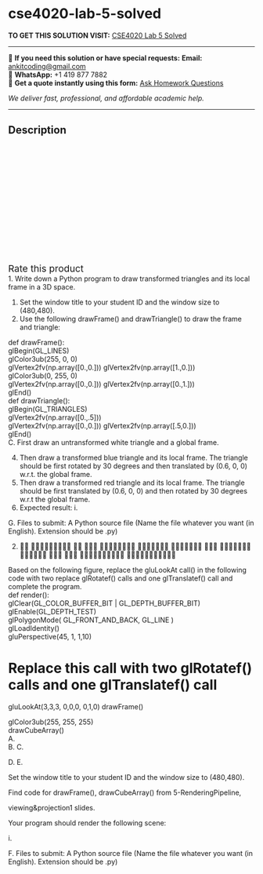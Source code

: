 # cse4020-lab-5-solved
**TO GET THIS SOLUTION VISIT:** [CSE4020 Lab 5 Solved](https://www.ankitcodinghub.com/product/cse4020-lab-5-solved/)


---

📩 **If you need this solution or have special requests:** **Email:** ankitcoding@gmail.com  
📱 **WhatsApp:** +1 419 877 7882  
📄 **Get a quote instantly using this form:** [Ask Homework Questions](https://www.ankitcodinghub.com/services/ask-homework-questions/)

*We deliver fast, professional, and affordable academic help.*

---

<h2>Description</h2>



<div class="kk-star-ratings kksr-auto kksr-align-center kksr-valign-top" data-payload="{&quot;align&quot;:&quot;center&quot;,&quot;id&quot;:&quot;91689&quot;,&quot;slug&quot;:&quot;default&quot;,&quot;valign&quot;:&quot;top&quot;,&quot;ignore&quot;:&quot;&quot;,&quot;reference&quot;:&quot;auto&quot;,&quot;class&quot;:&quot;&quot;,&quot;count&quot;:&quot;0&quot;,&quot;legendonly&quot;:&quot;&quot;,&quot;readonly&quot;:&quot;&quot;,&quot;score&quot;:&quot;0&quot;,&quot;starsonly&quot;:&quot;&quot;,&quot;best&quot;:&quot;5&quot;,&quot;gap&quot;:&quot;4&quot;,&quot;greet&quot;:&quot;Rate this product&quot;,&quot;legend&quot;:&quot;0\/5 - (0 votes)&quot;,&quot;size&quot;:&quot;24&quot;,&quot;title&quot;:&quot;CSE4020 Lab 5 Solved&quot;,&quot;width&quot;:&quot;0&quot;,&quot;_legend&quot;:&quot;{score}\/{best} - ({count} {votes})&quot;,&quot;font_factor&quot;:&quot;1.25&quot;}">

<div class="kksr-stars">

<div class="kksr-stars-inactive">
            <div class="kksr-star" data-star="1" style="padding-right: 4px">


<div class="kksr-icon" style="width: 24px; height: 24px;"></div>
        </div>
            <div class="kksr-star" data-star="2" style="padding-right: 4px">


<div class="kksr-icon" style="width: 24px; height: 24px;"></div>
        </div>
            <div class="kksr-star" data-star="3" style="padding-right: 4px">


<div class="kksr-icon" style="width: 24px; height: 24px;"></div>
        </div>
            <div class="kksr-star" data-star="4" style="padding-right: 4px">


<div class="kksr-icon" style="width: 24px; height: 24px;"></div>
        </div>
            <div class="kksr-star" data-star="5" style="padding-right: 4px">


<div class="kksr-icon" style="width: 24px; height: 24px;"></div>
        </div>
    </div>

<div class="kksr-stars-active" style="width: 0px;">
            <div class="kksr-star" style="padding-right: 4px">


<div class="kksr-icon" style="width: 24px; height: 24px;"></div>
        </div>
            <div class="kksr-star" style="padding-right: 4px">


<div class="kksr-icon" style="width: 24px; height: 24px;"></div>
        </div>
            <div class="kksr-star" style="padding-right: 4px">


<div class="kksr-icon" style="width: 24px; height: 24px;"></div>
        </div>
            <div class="kksr-star" style="padding-right: 4px">


<div class="kksr-icon" style="width: 24px; height: 24px;"></div>
        </div>
            <div class="kksr-star" style="padding-right: 4px">


<div class="kksr-icon" style="width: 24px; height: 24px;"></div>
        </div>
    </div>
</div>


<div class="kksr-legend" style="font-size: 19.2px;">
            <span class="kksr-muted">Rate this product</span>
    </div>
    </div>
<div class="page" title="Page 1">
<div class="layoutArea">
<div class="column">
1. Write down a Python program to draw transformed triangles and its local frame in a 3D space.

<ol>
<li>Set the window title to your student ID and the window size to (480,480).</li>
<li>Use the following drawFrame() and drawTriangle() to draw the frame and triangle:</li>
</ol>
</div>
</div>
</div>
<div class="page" title="Page 2">
<div class="section">
<div class="layoutArea">
<div class="column">
def drawFrame():

</div>
</div>
<div class="layoutArea">
<div class="column">
glBegin(GL_LINES)

</div>
</div>
<div class="layoutArea">
<div class="column">
glColor3ub(255, 0, 0)

</div>
</div>
<div class="layoutArea">
<div class="column">
glVertex2fv(np.array([0.,0.])) glVertex2fv(np.array([1.,0.]))

</div>
</div>
<div class="layoutArea">
<div class="column">
glColor3ub(0, 255, 0)

</div>
</div>
<div class="layoutArea">
<div class="column">
glVertex2fv(np.array([0.,0.])) glVertex2fv(np.array([0.,1.]))

</div>
</div>
<div class="layoutArea">
<div class="column">
glEnd()

</div>
</div>
<div class="layoutArea">
<div class="column">
def drawTriangle():

</div>
</div>
<div class="layoutArea">
<div class="column">
glBegin(GL_TRIANGLES)

</div>
</div>
<div class="layoutArea">
<div class="column">
glVertex2fv(np.array([0.,.5]))

</div>
</div>
<div class="layoutArea">
<div class="column">
glVertex2fv(np.array([0.,0.])) glVertex2fv(np.array([.5,0.]))

</div>
</div>
<div class="layoutArea">
<div class="column">
glEnd()

</div>
</div>
</div>
<div class="layoutArea">
<div class="column">
C. First draw an untransformed white triangle and a global frame.

<ol start="4">
<li>Then draw a transformed blue triangle and its local frame. The triangle should be first rotated by 30 degrees and then translated by (0.6, 0, 0) w.r.t. the global frame.</li>
<li>Then draw a transformed red triangle and its local frame. The triangle should be first translated by (0.6, 0, 0) and then rotated by 30 degrees w.r.t the global frame.</li>
<li>Expected result:
i.
</li>
</ol>
G. Files to submit: A Python source file (Name the file whatever you want (in English). Extension should be .py)

2. 􏰯􏰈 􏰆􏰖􏰂􏰃􏰓􏰘􏰂􏰖􏰊 􏰓􏰂 􏰃􏰗􏰖 􏰕􏰖􏰛􏰃􏰐􏰌􏰖􏰢 􏰒􏰆􏰘􏰅􏰓􏰂􏰔 􏰛􏰚􏰆􏰖􏰌􏰚􏰙 􏰚􏰂􏰊 􏰒􏰆􏰘􏰅􏰓􏰂􏰔 􏰪􏰘􏰌􏰕􏰊􏰙 􏰚􏰌􏰖 􏰃􏰪􏰘 􏰖􏰎􏰐􏰓􏰅􏰚􏰕􏰖􏰂􏰃 􏰘􏰠􏰖􏰌􏰚􏰃􏰓􏰘􏰂􏰈􏰫

</div>
</div>
<div class="layoutArea">
<div class="column">
Based on the following figure, replace the gluLookAt call() in the following code with two replace glRotatef() calls and one glTranslatef() call and complete the program.

</div>
</div>
</div>
<div class="page" title="Page 3">
<div class="section">
<div class="layoutArea">
<div class="column">
def render():

</div>
</div>
<div class="layoutArea">
<div class="column">
glClear(GL_COLOR_BUFFER_BIT | GL_DEPTH_BUFFER_BIT)

</div>
</div>
<div class="layoutArea">
<div class="column">
glEnable(GL_DEPTH_TEST)

</div>
</div>
<div class="layoutArea">
<div class="column">
glPolygonMode( GL_FRONT_AND_BACK, GL_LINE )

</div>
</div>
<div class="layoutArea">
<div class="column">
glLoadIdentity()

</div>
</div>
<div class="layoutArea">
<div class="column">
gluPerspective(45, 1, 1,10)

# Replace this call with two glRotatef() calls and one glTranslatef() call

gluLookAt(3,3,3, 0,0,0, 0,1,0) drawFrame()

</div>
</div>
<div class="layoutArea">
<div class="column">
glColor3ub(255, 255, 255)

</div>
</div>
<div class="layoutArea">
<div class="column">
drawCubeArray()

</div>
</div>
</div>
<div class="layoutArea">
<div class="column">
A.

</div>
</div>
<div class="layoutArea">
<div class="column">
B. C.

D. E.

</div>
<div class="column">
Set the window title to your student ID and the window size to (480,480).

Find code for drawFrame(), drawCubeArray() from 5-RenderingPipeline,

viewing&amp;projection1 slides.

Your program should render the following scene:

i.

</div>
</div>
</div>
<div class="page" title="Page 4">
<div class="layoutArea">
<div class="column">
F. Files to submit: A Python source file (Name the file whatever you want (in English). Extension should be .py)

</div>
</div>
</div>
